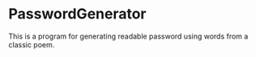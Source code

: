 # PasswordGenerator
This is a program for generating readable password using words from a classic poem.
